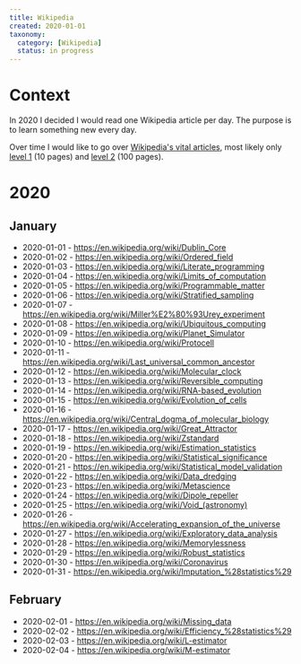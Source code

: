 ```yaml
---
title: Wikipedia
created: 2020-01-01
taxonomy:
  category: [Wikipedia]
  status: in progress
---
```


# Context
In 2020 I decided I would read one Wikipedia article per day. The purpose is to learn something new every day.

Over time I would like to go over [Wikipedia's vital articles](https://en.wikipedia.org/wiki/Wikipedia:Vital_articles), most likely only [level 1](https://en.wikipedia.org/wiki/Wikipedia:Vital_articles/Level/1) (10 pages) and [level 2](https://en.wikipedia.org/wiki/Wikipedia:Vital_articles/Level/2) (100 pages).

# 2020
## January
* 2020-01-01 - https://en.wikipedia.org/wiki/Dublin_Core
* 2020-01-02 - https://en.wikipedia.org/wiki/Ordered_field
* 2020-01-03 - https://en.wikipedia.org/wiki/Literate_programming
* 2020-01-04 - https://en.wikipedia.org/wiki/Limits_of_computation
* 2020-01-05 - https://en.wikipedia.org/wiki/Programmable_matter
* 2020-01-06 - https://en.wikipedia.org/wiki/Stratified_sampling
* 2020-01-07 - https://en.wikipedia.org/wiki/Miller%E2%80%93Urey_experiment
* 2020-01-08 - https://en.wikipedia.org/wiki/Ubiquitous_computing
* 2020-01-09 - https://en.wikipedia.org/wiki/Planet_Simulator
* 2020-01-10 - https://en.wikipedia.org/wiki/Protocell
* 2020-01-11 - https://en.wikipedia.org/wiki/Last_universal_common_ancestor
* 2020-01-12 - https://en.wikipedia.org/wiki/Molecular_clock
* 2020-01-13 - https://en.wikipedia.org/wiki/Reversible_computing
* 2020-01-14 - https://en.wikipedia.org/wiki/RNA-based_evolution
* 2020-01-15 - https://en.wikipedia.org/wiki/Evolution_of_cells
* 2020-01-16 - https://en.wikipedia.org/wiki/Central_dogma_of_molecular_biology
* 2020-01-17 - https://en.wikipedia.org/wiki/Great_Attractor
* 2020-01-18 - https://en.wikipedia.org/wiki/Zstandard
* 2020-01-19 - https://en.wikipedia.org/wiki/Estimation_statistics
* 2020-01-20 - https://en.wikipedia.org/wiki/Statistical_significance
* 2020-01-21 - https://en.wikipedia.org/wiki/Statistical_model_validation
* 2020-01-22 - https://en.wikipedia.org/wiki/Data_dredging
* 2020-01-23 - https://en.wikipedia.org/wiki/Metascience
* 2020-01-24 - https://en.wikipedia.org/wiki/Dipole_repeller
* 2020-01-25 - https://en.wikipedia.org/wiki/Void_(astronomy)
* 2020-01-26 - https://en.wikipedia.org/wiki/Accelerating_expansion_of_the_universe
* 2020-01-27 - https://en.wikipedia.org/wiki/Exploratory_data_analysis
* 2020-01-28 - https://en.wikipedia.org/wiki/Memorylessness
* 2020-01-29 - https://en.wikipedia.org/wiki/Robust_statistics
* 2020-01-30 - https://en.wikipedia.org/wiki/Coronavirus
* 2020-01-31 - https://en.wikipedia.org/wiki/Imputation_%28statistics%29

## February
* 2020-02-01 - https://en.wikipedia.org/wiki/Missing_data
* 2020-02-02 - https://en.wikipedia.org/wiki/Efficiency_%28statistics%29
* 2020-02-03 - https://en.wikipedia.org/wiki/L-estimator
* 2020-02-04 - https://en.wikipedia.org/wiki/M-estimator
